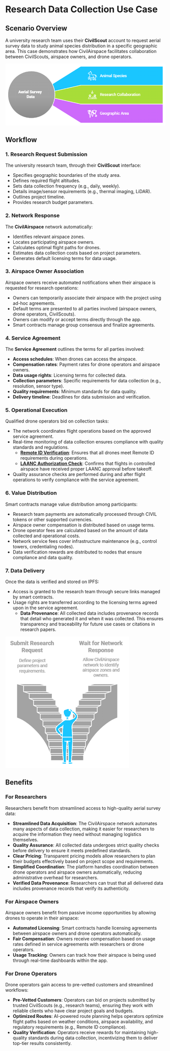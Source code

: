 # Research Data Collection Use Case

## Scenario Overview

A university research team uses their **CivilScout** account to request aerial survey data to study animal species distribution in a specific geographic area. This case demonstrates how CivilAirspace facilitates collaboration between CivilScouts, airspace owners, and drone operators.

![Aerial Survey Data](../images/AerialSurveyData.png)

## Workflow

### 1. Research Request Submission
The university research team, through their **CivilScout** interface:
- Specifies geographic boundaries of the study area.
- Defines required flight altitudes.
- Sets data collection frequency (e.g., daily, weekly).
- Details image/sensor requirements (e.g., thermal imaging, LiDAR).
- Outlines project timeline.
- Provides research budget parameters.

### 2. Network Response
The **CivilAirspace** network automatically:
- Identifies relevant airspace zones.
- Locates participating airspace owners.
- Calculates optimal flight paths for drones.
- Estimates data collection costs based on project parameters.
- Generates default licensing terms for data usage.

### 3. Airspace Owner Association
Airspace owners receive automated notifications when their airspace is requested for research operations:
- Owners can temporarily associate their airspace with the project using ad-hoc agreements.
- Default terms are presented to all parties involved (airspace owners, drone operators, CivilScouts).
- Owners can modify or accept terms directly through the app.
- Smart contracts manage group consensus and finalize agreements.

### 4. Service Agreement
The **Service Agreement** outlines the terms for all parties involved:
- **Access schedules**: When drones can access the airspace.
- **Compensation rates**: Payment rates for drone operators and airspace owners.
- **Data usage rights**: Licensing terms for collected data.
- **Collection parameters**: Specific requirements for data collection (e.g., resolution, sensor type).
- **Quality requirements**: Minimum standards for data quality.
- **Delivery timeline**: Deadlines for data submission and verification.

### 5. Operational Execution
Qualified drone operators bid on collection tasks:
- The network coordinates flight operations based on the approved service agreement.
- Real-time monitoring of data collection ensures compliance with quality standards and regulations.
  - **[Remote ID Verification](../docs/Remote_ID_Verification.md)**: Ensures that all drones meet Remote ID requirements during operations.
  - **[LAANC Authorization Check](../docs/LAANC_Authorization_Check.md)**: Confirms that flights in controlled airspace have received proper LAANC approval before takeoff.
- Quality assurance checks are performed during and after flight operations to verify compliance with the service agreement.

### 6. Value Distribution
Smart contracts manage value distribution among participants:
- Research team payments are automatically processed through CIVIL tokens or other supported currencies.
- Airspace owner compensation is distributed based on usage terms.
- Drone operator fees are calculated based on the amount of data collected and operational costs.
- Network service fees cover infrastructure maintenance (e.g., control towers, credentialing nodes).
- Data verification rewards are distributed to nodes that ensure compliance and data quality.

### 7. Data Delivery
Once the data is verified and stored on IPFS:
- Access is granted to the research team through secure links managed by smart contracts.
- Usage rights are transferred according to the licensing terms agreed upon in the service agreement.
  - **Data Provenance**: All collected data includes provenance records that detail who generated it and when it was collected. This ensures transparency and traceability for future use cases or citations in research papers.

![How to Initiate Research](../images/HowtoInitiateResearch.png)

## Benefits

### For Researchers
Researchers benefit from streamlined access to high-quality aerial survey data:
- **Streamlined Data Acquisition**: The CivilAirspace network automates many aspects of data collection, making it easier for researchers to acquire the information they need without managing logistics themselves.
- **Quality Assurance**: All collected data undergoes strict quality checks before delivery to ensure it meets predefined standards.
- **Clear Pricing**: Transparent pricing models allow researchers to plan their budgets effectively based on project scope and requirements.
- **Simplified Coordination**: The platform handles coordination between drone operators and airspace owners automatically, reducing administrative overhead for researchers.
- **Verified Data Provenance**: Researchers can trust that all delivered data includes provenance records that verify its authenticity.

### For Airspace Owners
Airspace owners benefit from passive income opportunities by allowing drones to operate in their airspace:
- **Automated Licensing**: Smart contracts handle licensing agreements between airspace owners and drone operators automatically.
- **Fair Compensation**: Owners receive compensation based on usage rates defined in service agreements with researchers or drone operators.
- **Usage Tracking**: Owners can track how their airspace is being used through real-time dashboards within the app.

### For Drone Operators
Drone operators gain access to pre-vetted customers and streamlined workflows:
- **Pre-Vetted Customers**: Operators can bid on projects submitted by trusted CivilScouts (e.g., research teams), ensuring they work with reliable clients who have clear project goals and budgets.
- **Optimized Routes**: AI-powered route planning helps operators optimize flight paths based on weather conditions, airspace availability, and regulatory requirements (e.g., Remote ID compliance).
- **Quality Verification**: Operators receive rewards for maintaining high-quality standards during data collection, incentivizing them to deliver top-tier results consistently.

